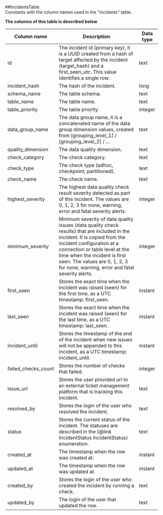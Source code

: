 ##IncidentsTable  
Constants with the column names used in the &quot;incidents&quot; table.  
  
**The columns of this table is described below**  
  
| Column name | Description | Data type |
|-------------|-------------|-----------|
 | id | The incident id (primary key), it is a UUID created from a hash of target affected by the incident (target_hash) and a first_seen_utc. This value identifies a single row. | text |
 | incident_hash | The hash of the incident. | long |
 | schema_name | The table schema. | text |
 | table_name | The table name. | text |
 | table_priority | The table priority. | integer |
 | data_group_name | The data group name, it is a concatenated name of the data group dimension values, created from [grouping_level_1] / [grouping_level_2] / ... | text |
 | quality_dimension | The data quality dimension. | text |
 | check_category | The check category. | text |
 | check_type | The check type (adhoc, checkpoint, partitioned). | text |
 | check_name | The check name. | text |
 | highest_severity | The highest data quality check result severity detected as part of this incident. The values are 0, 1, 2, 3 for none, warning, error and fatal severity alerts. | integer |
 | minimum_severity | Minimum severity of data quality issues (data quality check results) that are included in the incident. It is copied from the incident configuration at a connection or table level at the time when the incident is first seen. The values are 0, 1, 2, 3 for none, warning, error and fatal severity alerts. | integer |
 | first_seen | Stores the exact time when the incident was raised (seen) for the first time, as a UTC timestamp: first_seen. | instant |
 | last_seen | Stores the exact time when the incident was raised (seen) for the last time, as a UTC timestamp: last_seen. | instant |
 | incident_until | Stores the timestamp of the end of the incident when new issues will not be appended to this incident, as a UTC timestamp: incident_until. | instant |
 | failed_checks_count | Stores the number of checks that failed. | integer |
 | issue_url | Stores the user provided url to an external ticket management platform that is tracking this incident. | text |
 | resolved_by | Stores the login of the user who resolved the incident. | text |
 | status | Stores the current status of the incident. The statuses are described in the {@link IncidentStatus IncidentStatus} enumeration. | text |
 | created_at | The timestamp when the row was created at. | instant |
 | updated_at | The timestamp when the row was updated at. | instant |
 | created_by | Stores the login of the user who created the incident by running a check. | text |
 | updated_by | The login of the user that updated the row. | text |
